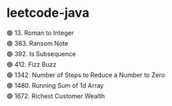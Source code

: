 # leetcode-java

🟢 13. Roman to Integer <br/>
🟢 383. Ransom Note <br/>
🟢 392. Is Subsequence <br/>
🟢 412. Fizz Buzz <br/>
🟢 1342. Number of Steps to Reduce a Number to Zero <br/>
🟢 1480. Running Sum of 1d Array <br/>
🟢 1672. Richest Customer Wealth <br/>